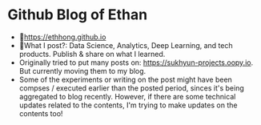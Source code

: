 # Github Blog of Ethan

* 🔗https://ethhong.github.io
* 🧪What I post?: Data Science, Analytics, Deep Learning, and tech products. Publish & share on what I learned.
* Originally tried to put many posts on: https://sukhyun-projects.oopy.io. But currently moving them to my blog.
* Some of the experiments or writing on the post might have been compses / executed earlier than the posted period, sinces it's being aggregated to blog recently. However, if there are some technical updates related to the contents, I'm trying to make updates on the contents too!
